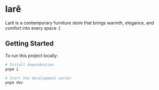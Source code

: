 # larê

Larê is a contemporary furniture store that brings warmth, elegance, and comfort into every space :)

## Getting Started

To run this project locally:

```bash
# Install dependencies
pnpm i

# Start the development server
pnpm dev
```
